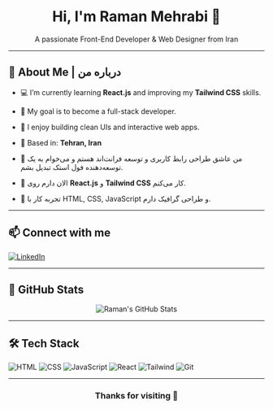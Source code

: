 <h1 align="center">Hi, I'm Raman Mehrabi 👋</h1>

<p align="center">
  A passionate Front-End Developer & Web Designer from Iran
</p>

---

## 🧠 About Me | درباره من

- 💻 I’m currently learning **React.js** and improving my **Tailwind CSS** skills.
- 🎯 My goal is to become a full-stack developer.
- 🔭 I enjoy building clean UIs and interactive web apps.
- 📍 Based in: **Tehran, Iran**

- 💬 من عاشق طراحی رابط کاربری و توسعه فرانت‌اند هستم و می‌خوام به یک توسعه‌دهنده فول‌ استک تبدیل بشم.
- 🌱 الان دارم روی **React.js** و **Tailwind CSS** کار می‌کنم.
- 🎨 تجربه کار با HTML, CSS, JavaScript و طراحی گرافیک دارم.

---

## 📫 Connect with me

[![LinkedIn](https://img.shields.io/badge/LinkedIn--blue?logo=linkedin&logoColor=white)](https://www.linkedin.com/in/raman-mehrabi)

---

## 📁 GitHub Stats

<p align="center">
  <img src="https://github-readme-stats.vercel.app/api?username=RamanMehrabi&show_icons=true&theme=radical" alt="Raman's GitHub Stats" />
</p>

---

## 🛠️ Tech Stack

![HTML](https://img.shields.io/badge/-HTML5-E34F26?logo=html5&logoColor=white)
![CSS](https://img.shields.io/badge/-CSS3-1572B6?logo=css3&logoColor=white)
![JavaScript](https://img.shields.io/badge/-JavaScript-F7DF1E?logo=javascript&logoColor=black)
![React](https://img.shields.io/badge/-React-61DAFB?logo=react&logoColor=black)
![Tailwind](https://img.shields.io/badge/-TailwindCSS-38B2AC?logo=tailwind-css&logoColor=white)
![Git](https://img.shields.io/badge/-Git-F05032?logo=git&logoColor=white)

---



<h3 align="center">Thanks for visiting 🙏</h3>
